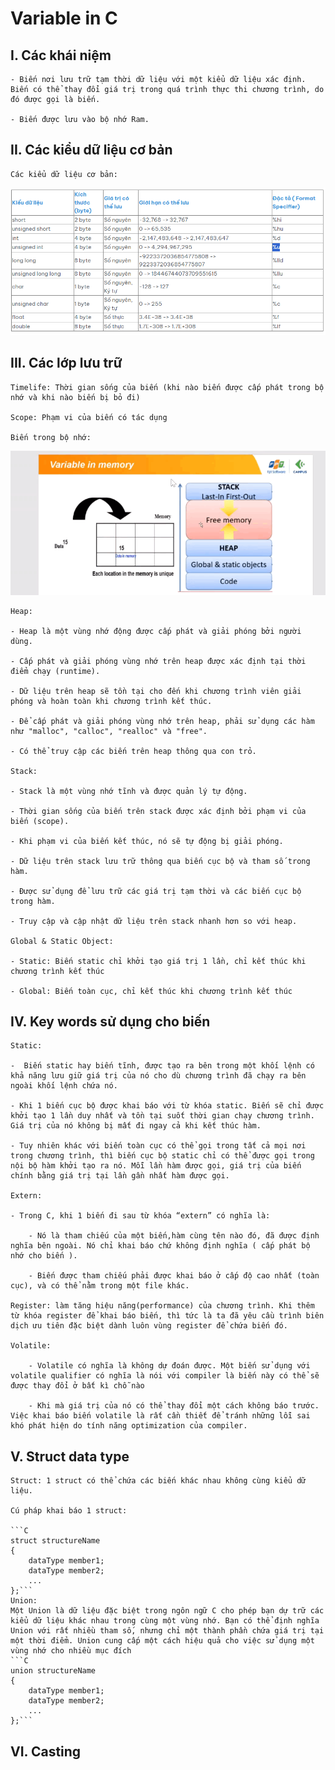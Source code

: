 # Variable in C

## I. Các khái niệm 

	- Biến nơi lưu trữ tạm thời dữ liệu với một kiểu dữ liệu xác định. Biến có thể thay đổi giá trị trong quá trình thực thi chương trình, do đó được gọi là biến.
	
	- Biến được lưu vào bộ nhớ Ram.
	
## II. Các kiểu dữ liệu cơ bản 
	
	Các kiểu dữ liệu cơ bản:
	
![anh](kieu_du_lieu.png)

## III. Các lớp lưu trữ
	
	Timelife: Thời gian sống của biến (khi nào biến được cấp phát trong bộ nhớ và khi nào biến bị bỏ đi)
	
	Scope: Phạm vi của biến có tác dụng
	
	Biến trong bộ nhớ: 
	
![anh](bien_trong_bo_nho.png)

	Heap:
	
	- Heap là một vùng nhớ động được cấp phát và giải phóng bởi người dùng.
	
	- Cấp phát và giải phóng vùng nhớ trên heap được xác định tại thời điểm chạy (runtime).
	
	- Dữ liệu trên heap sẽ tồn tại cho đến khi chương trình viên giải phóng và hoàn toàn khi chương trình kết thúc.
	
	- Để cấp phát và giải phóng vùng nhớ trên heap, phải sử dụng các hàm như "malloc", "calloc", "realloc" và "free".
	
	- Có thể truy cập các biến trên heap thông qua con trỏ.
	
	Stack:

	- Stack là một vùng nhớ tĩnh và được quản lý tự động.
	
	- Thời gian sống của biến trên stack được xác định bởi phạm vi của biến (scope).
	
	- Khi phạm vi của biến kết thúc, nó sẽ tự động bị giải phóng.
	
	- Dữ liệu trên stack lưu trữ thông qua biến cục bộ và tham số trong hàm.
	
	- Được sử dụng để lưu trữ các giá trị tạm thời và các biến cục bộ trong hàm.
	
	- Truy cập và cập nhật dữ liệu trên stack nhanh hơn so với heap.
	
	Global & Static Object:
	
	- Static: Biến static chỉ khởi tạo giá trị 1 lần, chỉ kết thúc khi chương trình kết thúc 
	
	- Global: Biến toàn cục, chỉ kết thúc khi chương trình kết thúc

## IV. Key words sử dụng cho biến

	Static:
	
	-  Biến static hay biến tĩnh, được tạo ra bên trong một khối lệnh có khả năng lưu giữ giá trị của nó cho dù chương trình đã chạy ra bên ngoài khối lệnh chứa nó.

	- Khi 1 biến cục bộ được khai báo với từ khóa static. Biến sẽ chỉ được khởi tạo 1 lần duy nhất và tồn tại suốt thời gian chạy chương trình. Giá trị của nó không bị mất đi ngay cả khi kết thúc hàm.
	
	- Tuy nhiên khác với biến toàn cục có thể gọi trong tất cả mọi nơi trong chương trình, thì biến cục bộ static chỉ có thể được gọi trong nội bộ hàm khởi tạo ra nó. Mỗi lần hàm được gọi, giá trị của biến chính bằng giá trị tại lần gần nhất hàm được gọi.
		
	Extern:
	
	- Trong C, khi 1 biến đi sau từ khóa “extern” có nghĩa là:

		- Nó là tham chiếu của một biến,hàm cùng tên nào đó, đã được định nghĩa bên ngoài. Nó chỉ khai báo chứ không định nghĩa ( cấp phát bộ nhớ cho biến ).
		
		- Biến được tham chiếu phải được khai báo ở cấp độ cao nhất (toàn cục), và có thể nằm trong một file khác.
	
	Register: làm tăng hiệu năng(performance) của chương trình. Khi thêm từ khóa register để khai báo biến, thì tức là ta đã yêu cầu trình biên dịch ưu tiên đặc biệt dành luôn vùng register để chứa biến đó.
	
	Volatile: 
	
		- Volatile có nghĩa là không dự đoán được. Một biến sử dụng với volatile qualifier có nghĩa là nói với compiler là biến này có thể sẽ được thay đổi ở bất kì chỗ nào

		- Khi mà giá trị của nó có thể thay đổi một cách không báo trước. Việc khai báo biến volatile là rất cần thiết để tránh những lỗi sai khó phát hiện do tính năng optimization của compiler.
## V. Struct data type

	Struct: 1 struct có thể chứa các biến khác nhau không cùng kiểu dữ liệu.
	
	Cú pháp khai báo 1 struct: 
	
	```C
	struct structureName 
	{
		dataType member1;
		dataType member2;
		...
	};```
	Union: 
	Một Union là dữ liệu đặc biệt trong ngôn ngữ C cho phép bạn dự trữ các kiểu dữ liệu khác nhau trong cùng một vùng nhớ. Bạn có thể định nghĩa Union với rất nhiều tham số, nhưng chỉ một thành phần chứa giá trị tại một thời điểm. Union cung cấp một cách hiệu quả cho việc sử dụng một vùng nhớ cho nhiều mục đích
	```C
	union structureName 
	{
		dataType member1;
		dataType member2;
		...
	};```
## VI. Casting
 
	